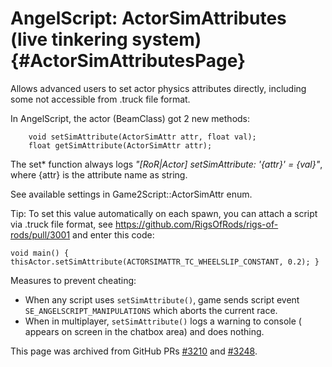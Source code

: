 AngelScript: ActorSimAttributes (live tinkering system)               {#ActorSimAttributesPage}
=======================================================

Allows advanced users to set actor physics attributes directly, including some not accessible from .truck file format.

In AngelScript, the actor (BeamClass) got 2 new methods:
```
    void setSimAttribute(ActorSimAttr attr, float val);
    float getSimAttribute(ActorSimAttr attr);
```
The set* function always logs _"[RoR|Actor] setSimAttribute: '{attr}' = {val}"_, where {attr} is the attribute name as string.

See available settings in Game2Script::ActorSimAttr enum.


Tip: To set this value automatically on each spawn, you can attach a script via .truck file format, see https://github.com/RigsOfRods/rigs-of-rods/pull/3001 and enter this code:
```
void main() { thisActor.setSimAttribute(ACTORSIMATTR_TC_WHEELSLIP_CONSTANT, 0.2); }
```

Measures to prevent cheating:
* When any script uses `setSimAttribute()`, game sends script event `SE_ANGELSCRIPT_MANIPULATIONS` which aborts the  current race.
* When in multiplayer, `setSimAttribute()` logs a warning to console ( appears on screen in the chatbox area) and does nothing.

This page was archived from GitHub PRs [#3210](https://github.com/RigsOfRods/rigs-of-rods/pull/3210) and [#3248](https://github.com/RigsOfRods/rigs-of-rods/pull/3248).